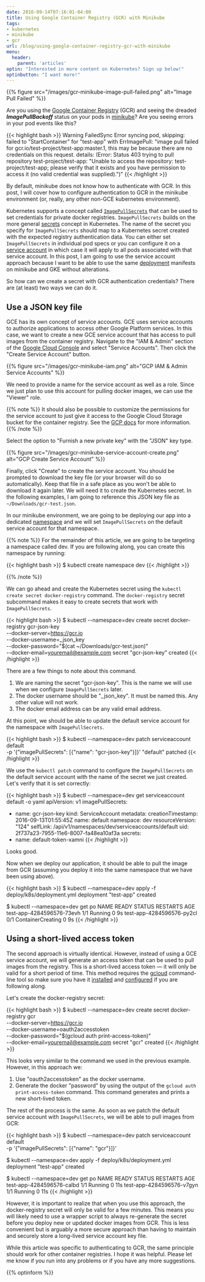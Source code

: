 ```yaml
---
date: 2016-09-14T07:16:01-04:00
title: Using Google Container Registry (GCR) with Minikube
tags:
- kubernetes
- minikube
- gcr
url: /blog/using-google-container-registry-gcr-with-minikube
menu:
  header:
    parent: 'articles'
optin: "Interested in more content on Kubernetes? Sign up below!"
optinbutton: "I want more!"
---
```


{{% figure src="/images/gcr-minikube-image-pull-failed.png" alt="Image Pull Failed" %}}

Are you using the
[Google Container Registry](https://cloud.google.com/container-registry/) (GCR)
and seeing the dreaded ***ImagePullBackoff*** status on your pods in
[minikube](https://github.com/kubernetes/minikube)? Are you seeing errors in
your pod events like this?

<!--more-->

{{< highlight bash >}}
Warning FailedSync Error syncing pod, skipping: failed to "StartContainer" for "test-app" with ErrImagePull: "image pull failed for gcr.io/test-project/test-app:master.1, this may be because there are no credentials on this request.  details: (Error: Status 403 trying to pull repository test-project/test-app: \"Unable to access the repository: test-project/test-app; please verify that it exists and you have permission to access it (no valid credential was supplied).\")"
{{< /highlight >}}

By default, minikube does not know how to authenticate with GCR. In this post, I
will cover how to configure authentication to GCR in the minikube environment
(or, really, any other non-GCE kubernetes environment).

Kubernetes supports a concept called
[`ImagePullSecrets`](http://kubernetes.io/docs/user-guide/images/#specifying-imagepullsecrets-on-a-pod)
that can be used to set credentials for private docker registries.
`ImagePullSecrets` builds on the more general
[secrets](http://kubernetes.io/docs/user-guide/secrets/) concept in Kubernetes.
The name of the secret you specify for `ImagePullSecrets` should map to a
Kubernetes secret created with the expected registry authentication data. You
can either set `ImagePullSecrets` in individual pod specs or you can configure
it on a
[service account](http://kubernetes.io/docs/user-guide/service-accounts/) in
which case it will apply to all pods associated with that service account. In
this post, I am going to use the service account approach because I want to be
able to use the same
[deployment](http://kubernetes.io/docs/user-guide/deployments/) manifests on
minikube and GKE without alterations.

So how can we create a secret with GCR authentication credentials? There are (at
least) two ways we can do it.

## Use a JSON key file

GCE has its own concept of service accounts. GCE uses service accounts to
authorize applications to access other Google Platform services. In this case,
we want to create a new GCE service account that has access to pull images from
the container registry. Navigate to the "IAM & Admin" section of the
[Google Cloud Console](https://console.cloud.google.com) and select "Service
Accounts". Then click the "Create Service Account" button.

{{% figure src="/images/gcr-minikube-iam.png" alt="GCP IAM & Admin Service Accounts" %}}

We need to provide a name for the service account as well as a role. Since we
just plan to use this account for pulling docker images, we can use the "Viewer"
role.

{{% note %}}
It should also be possible to customize the permissions for the service account
to just give it access to the Google Cloud Storage bucket for the container
registry. See the
[GCP docs](https://cloud.google.com/container-registry/docs/advanced-authentication#using_a_json_key_file)
for more information.
{{% /note %}}

Select the option to "Furnish a new private key" with the "JSON" key type.

{{% figure src="/images/gcr-minikube-service-account-create.png" alt="GCP Create Service Account" %}}

Finally, click "Create" to create the service account. You should be prompted to
download the key file (or your browser will do so automatically). Keep that file
in a safe place as you won't be able to download it again later. We will need it
to create the Kubernetes secret. In the following examples, I am going to
reference this JSON key file as `~/Downloads/gcr-test.json`.

In our minikube environment, we are going to be deploying our app into a
dedicated [namespace](http://kubernetes.io/docs/user-guide/namespaces/) and we
will set `ImagePullSecrets` on the default service account for that namespace.

{{% note %}}
For the remainder of this article, we are going to be targeting a namespace
called dev. If you are following along, you can create this namespace by
running:

{{< highlight bash >}}
$ kubectl create namespace dev
{{< /highlight >}}

{{% /note %}}

We can go ahead and create the Kubernetes secret using the `kubectl create
secret docker-registry` command. The `docker-registry` secret subcommand makes
it easy to create secrets that work with `ImagePullSecrets`.

{{< highlight bash >}}
$ kubectl --namespace=dev create secret docker-registry gcr-json-key \
          --docker-server=https://gcr.io \
          --docker-username=_json_key \
          --docker-password="$(cat ~/Downloads/gcr-test.json)" \
          --docker-email=youremail@example.com
secret "gcr-json-key" created
{{< /highlight >}}

There are a few things to note about this command.

1. We are naming the secret "gcr-json-key". This is the name we will use when we
   configure `ImagePullSecrets` later.
2. The docker username should be "_json_key". It must be named this. Any other
   value will not work.
3. The docker email address can be any valid email address.

At this point, we should be able to update the default service account for the
namespace with `ImagePullSecrets`.

{{< highlight bash >}}
$ kubectl --namespace=dev patch serviceaccount default \
          -p '{"imagePullSecrets": [{"name": "gcr-json-key"}]}'
"default" patched
{{< /highlight >}}

We use the `kubectl patch` command to configure the `ImagePullSecrets` on the
default service account with the name of the secret we just created. Let's
verify that it is set correctly:

{{< highlight bash >}}
$ kubectl --namespace=dev get serviceaccount default -o yaml
apiVersion: v1
imagePullSecrets:
- name: gcr-json-key
kind: ServiceAccount
metadata:
  creationTimestamp: 2016-09-13T01:55:45Z
  name: default
  namespace: dev
  resourceVersion: "124"
  selfLink: /api/v1/namespaces/dev/serviceaccounts/default
  uid: 2f737a23-7955-11e6-8007-fa48ea10af3a
secrets:
- name: default-token-xamni
{{< /highlight >}}

Looks good.

Now when we deploy our application, it should be able to pull the image from GCR
(assuming you deploy it into the same namespace that we have been using above).

{{< highlight bash >}}
$ kubectl --namespace=dev apply -f deploy/k8s/deployment.yml
deployment "test-app" created

$ kubectl --namespace=dev get po
NAME                        READY     STATUS              RESTARTS   AGE
test-app-4284596576-73evh   1/1       Running             0          9s
test-app-4284596576-py2cl   0/1       ContainerCreating   0          9s
{{< /highlight >}}

## Using a short-lived access token

The second approach is virtually identical. However, instead of using a GCE
service account, we will generate an access token that can be used to pull
images from the registry. This is a short-lived access token &mdash; it will
only be valid for a short period of time. This method requires the
[gcloud](https://cloud.google.com/sdk/gcloud/) command-line tool so make sure
you have it [installed](https://cloud.google.com/sdk/downloads) and
[configured](https://cloud.google.com/sdk/docs/initializing) if you are
following along.

Let's create the docker-registry secret:

{{< highlight bash >}}
$ kubectl --namespace=dev create secret docker-registry gcr \
          --docker-server=https://gcr.io \
          --docker-username=oauth2accesstoken \
          --docker-password="$(gcloud auth print-access-token)" \
          --docker-email=youremail@example.com
secret "gcr" created
{{< /highlight >}}

This looks very similar to the command we used in the previous example. However,
in this approach we:

1. Use "oauth2accesstoken" as the docker username.
2. Generate the docker "password" by using the output of the `gcloud auth
   print-access-token` command. This command generates and prints a new
   short-lived token.

The rest of the process is the same. As soon as we patch the default service account
with `ImagePullSecrets`, we will be able to pull images from GCR:

{{< highlight bash >}}
$ kubectl --namespace=dev patch serviceaccount default \
          -p '{"imagePullSecrets": [{"name": "gcr"}]}'

$ kubectl --namespace=dev apply -f deploy/k8s/deployment.yml
deployment "test-app" created

$ kubectl --namespace=dev get po
NAME                        READY     STATUS    RESTARTS   AGE
test-app-4284596576-calbd   1/1       Running   0          11s
test-app-4284596576-v7gyn   1/1       Running   0          11s
{{< /highlight >}}

However, it is important to realize that when you use this approach, the
docker-registry secret will only be valid for a few minutes. This means you will
likely need to use a wrapper script to always re-generate the secret before you
deploy new or updated docker images from GCR. This is less convenient but is
arguably a more secure approach than having to maintain and securely store a
long-lived service account key file.

While this article was specific to authenticating to GCR, the same principle
should work for other container registries. I hope it was helpful. Please let me
know if you run into any problems or if you have any more suggestions.

{{% optinform %}}
